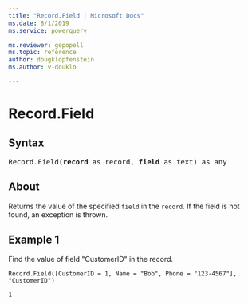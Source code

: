 ```yaml
---
title: "Record.Field | Microsoft Docs"
ms.date: 8/1/2019
ms.service: powerquery

ms.reviewer: gepopell
ms.topic: reference
author: dougklopfenstein
ms.author: v-douklo

---
```

# Record.Field

## Syntax

<pre>
Record.Field(<b>record</b> as record, <b>field</b> as text) as any
</pre> 
  
## About  
Returns the value of the specified `field` in the `record`. If the field is not found, an exception is thrown.

## Example 1
Find the value of field "CustomerID" in the record.

```powerquery-m
Record.Field([CustomerID = 1, Name = "Bob", Phone = "123-4567"], "CustomerID")
```

`1`
